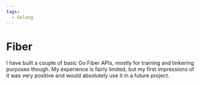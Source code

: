 ```yaml
---
tags:
  - Golang
---
```


# Fiber

I have built a couple of basic Go Fiber APIs, mostly for training and tinkering purposes though. My
experience is fairly limited, but my first impressions of it was very positive and would absolutely use
it in a future project.
